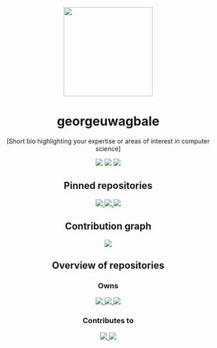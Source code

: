 <!-- Header section -->
<p align="center">
  <img src="https://github.com/george.jpg" width="200" height="200" />
</p>

<h1 align="center">georgeuwagbale</h1>

<p align="center">
  [Short bio highlighting your expertise or areas of interest in computer science]
</p>

<!-- Information section -->
<p align="center">
  <img src="https://img.shields.io/badge/Location-[Location]-brightgreen" />
  <img src="https://img.shields.io/badge/Email-[Email address]-blue" />
  <img src="https://img.shields.io/badge/Website-[Personal website]-orange" />
</p>

<!-- Pinned repositories section -->
<h2 align="center">Pinned repositories</h2>

<p align="center">
  <a href="https://github.com/[username]/[repository-1]">
    <img src="https://github-readme-stats.vercel.app/api/pin/?username=[username]&repo=[repository-1]&show_owner=true" />
  </a>
  <a href="https://github.com/[username]/[repository-2]">
    <img src="https://github-readme-stats.vercel.app/api/pin/?username=[username]&repo=[repository-2]&show_owner=true" />
  </a>
  <a href="https://github.com/[username]/[repository-3]">
    <img src="https://github-readme-stats.vercel.app/api/pin/?username=[username]&repo=[repository-3]&show_owner=true" />
  </a>
</p>

<!-- Contribution graph section -->
<h2 align="center">Contribution graph</h2>

<p align="center">
  <img src="https://activity-graph.herokuapp.com/graph?username=[username]&bg_color=ffffff&color=5BCDEC&line=5BCDEC&point=5BCDEC&hide_border=true" />
</p>

<!-- Overview of repositories section -->
<h2 align="center">Overview of repositories</h2>

<h3 align="center">Owns</h3>

<p align="center">
  <a href="https://github.com/[username]/[repository-1]">
    <img src="https://github-readme-stats.vercel.app/api/pin/?username=georgeuwagbale&repo=[repository-1]&show_owner=true" />
  </a>
  <a href="https://github.com/[username]/[repository-2]">
    <img src="https://github-readme-stats.vercel.app/api/pin/?username=georgeuwagbale&repo=[repository-2]&show_owner=true" />
  </a>
  <a href="https://github.com/[username]/[repository-3]">
    <img src="https://github-readme-stats.vercel.app/api/pin/?username=georgeuwagbale&repo=[repository-3]&show_owner=true" />
  </a>
</p>

<h3 align="center">Contributes to</h3>

<p align="center">
  <a href="https://github.com/[contributor-1]/[repository-1]">
    <img src="https://github-readme-stats.vercel.app/api/pin/?username=[contributor-1]&repo=[repository-1]&show_owner=true" />
  </a>
  <a href="https://github.com/[contributor-2]/[repository-2]">
    <img src="https://github-readme-stats.vercel.app/api/pin/?username=[contributor-2]&repo=[repository-2]&show_owner=true"
